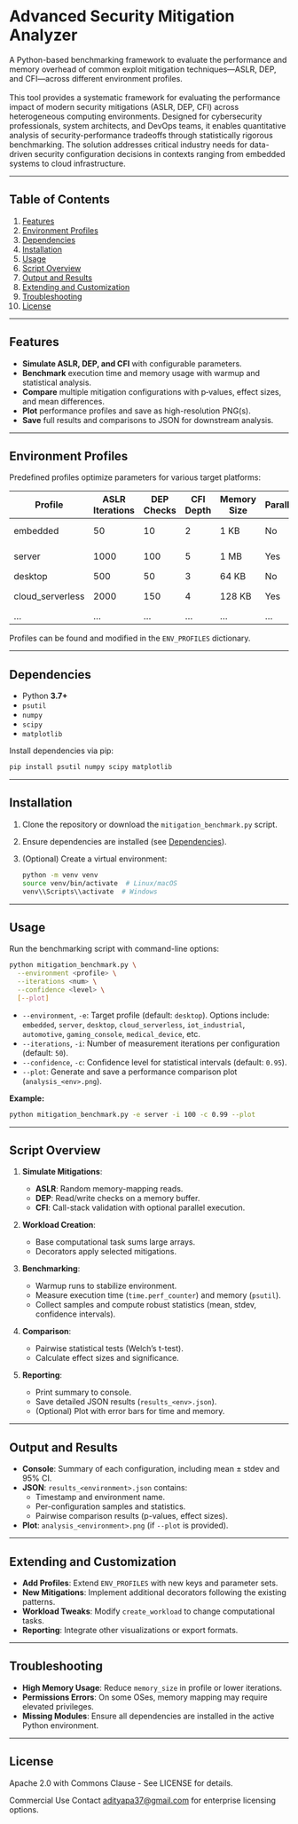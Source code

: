 # Advanced Security Mitigation Analyzer

A Python-based benchmarking framework to evaluate the performance and memory overhead of common exploit mitigation techniques—ASLR, DEP, and CFI—across different environment profiles.
<br><br>
This tool provides a systematic framework for evaluating the performance impact of modern security mitigations (ASLR, DEP, CFI) across heterogeneous computing environments. Designed for cybersecurity professionals, system architects, and DevOps teams, it enables quantitative analysis of security-performance tradeoffs through statistically rigorous benchmarking. The solution addresses critical industry needs for data-driven security configuration decisions in contexts ranging from embedded systems to cloud infrastructure.

---

## Table of Contents

1. [Features](#features)
2. [Environment Profiles](#environment-profiles)
3. [Dependencies](#dependencies)
4. [Installation](#installation)
5. [Usage](#usage)
6. [Script Overview](#script-overview)
7. [Output and Results](#output-and-results)
8. [Extending and Customization](#extending-and-customization)
9. [Troubleshooting](#troubleshooting)
10. [License](#license)

---

## Features

- **Simulate ASLR, DEP, and CFI** with configurable parameters.
- **Benchmark** execution time and memory usage with warmup and statistical analysis.
- **Compare** multiple mitigation configurations with p‑values, effect sizes, and mean differences.
- **Plot** performance profiles and save as high-resolution PNG(s).
- **Save** full results and comparisons to JSON for downstream analysis.

---

## Environment Profiles

Predefined profiles optimize parameters for various target platforms:

| Profile             | ASLR Iterations | DEP Checks | CFI Depth | Memory Size | Parallel | Notes               |
|---------------------|-----------------|------------|-----------|-------------|----------|---------------------|
| embedded            | 50              | 10         | 2         | 1 KB        | No       | Constrained devices |
| server              | 1000            | 100        | 5         | 1 MB        | Yes      | High-throughput     |
| desktop             | 500             | 50         | 3         | 64 KB       | No       | Balanced            |
| cloud_serverless    | 2000            | 150        | 4         | 128 KB      | Yes      | Ephemeral, cold starts |
| …                   | …               | …          | …         | …           | …        | …                   |

Profiles can be found and modified in the `ENV_PROFILES` dictionary.

---

## Dependencies

- Python **3.7+**
- `psutil`
- `numpy`
- `scipy`
- `matplotlib`

Install dependencies via pip:

```bash
pip install psutil numpy scipy matplotlib
```

---

## Installation

1. Clone the repository or download the `mitigation_benchmark.py` script.
2. Ensure dependencies are installed (see [Dependencies](#dependencies)).
3. (Optional) Create a virtual environment:

   ```bash
   python -m venv venv
   source venv/bin/activate  # Linux/macOS
   venv\\Scripts\\activate  # Windows
   ```

---

## Usage

Run the benchmarking script with command-line options:

```bash
python mitigation_benchmark.py \
  --environment <profile> \
  --iterations <num> \
  --confidence <level> \
  [--plot]
```

- `--environment`, `-e`: Target profile (default: `desktop`). Options include: `embedded`, `server`, `desktop`, `cloud_serverless`, `iot_industrial`, `automotive`, `gaming_console`, `medical_device`, etc.
- `--iterations`, `-i`: Number of measurement iterations per configuration (default: `50`).
- `--confidence`, `-c`: Confidence level for statistical intervals (default: `0.95`).
- `--plot`: Generate and save a performance comparison plot (`analysis_<env>.png`).

**Example:**

```bash
python mitigation_benchmark.py -e server -i 100 -c 0.99 --plot
```

---

## Script Overview

1. **Simulate Mitigations**:
   - **ASLR**: Random memory-mapping reads.
   - **DEP**: Read/write checks on a memory buffer.
   - **CFI**: Call-stack validation with optional parallel execution.

2. **Workload Creation**:
   - Base computational task sums large arrays.
   - Decorators apply selected mitigations.

3. **Benchmarking**:
   - Warmup runs to stabilize environment.
   - Measure execution time (`time.perf_counter`) and memory (`psutil`).
   - Collect samples and compute robust statistics (mean, stdev, confidence intervals).

4. **Comparison**:
   - Pairwise statistical tests (Welch’s t-test).
   - Calculate effect sizes and significance.

5. **Reporting**:
   - Print summary to console.
   - Save detailed JSON results (`results_<env>.json`).
   - (Optional) Plot with error bars for time and memory.

---

## Output and Results

- **Console**: Summary of each configuration, including mean ± stdev and 95% CI.
- **JSON**: `results_<environment>.json` contains:
  - Timestamp and environment name.
  - Per-configuration samples and statistics.
  - Pairwise comparison results (p-values, effect sizes).
- **Plot**: `analysis_<environment>.png` (if `--plot` is provided).

---

## Extending and Customization

- **Add Profiles**: Extend `ENV_PROFILES` with new keys and parameter sets.
- **New Mitigations**: Implement additional decorators following the existing patterns.
- **Workload Tweaks**: Modify `create_workload` to change computational tasks.
- **Reporting**: Integrate other visualizations or export formats.

---

## Troubleshooting

- **High Memory Usage**: Reduce `memory_size` in profile or lower iterations.
- **Permissions Errors**: On some OSes, memory mapping may require elevated privileges.
- **Missing Modules**: Ensure all dependencies are installed in the active Python environment.

---

## License

Apache 2.0 with Commons Clause - See LICENSE for details.

Commercial Use
Contact adityapa37@gmail.com for enterprise licensing options.
